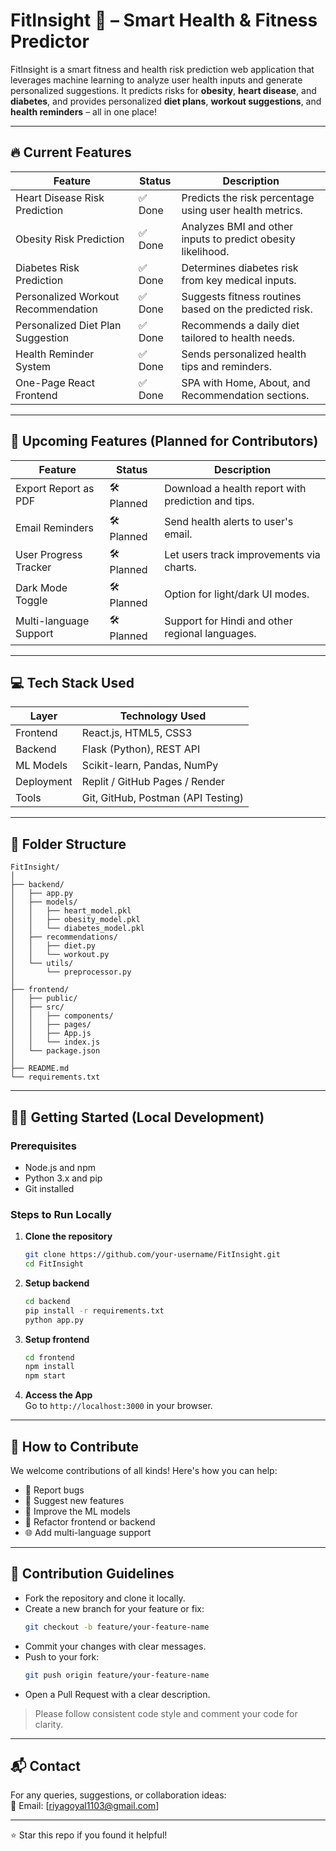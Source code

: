 # FitInsight 💪 – Smart Health & Fitness Predictor

FitInsight is a smart fitness and health risk prediction web application that leverages machine learning to analyze user health inputs and generate personalized suggestions. It predicts risks for **obesity**, **heart disease**, and **diabetes**, and provides personalized **diet plans**, **workout suggestions**, and **health reminders** – all in one place!

---

## 🔥 Current Features

| Feature                                | Status     | Description                                                                 |
|----------------------------------------|------------|-----------------------------------------------------------------------------|
| Heart Disease Risk Prediction          | ✅ Done     | Predicts the risk percentage using user health metrics.                     |
| Obesity Risk Prediction                | ✅ Done     | Analyzes BMI and other inputs to predict obesity likelihood.                |
| Diabetes Risk Prediction               | ✅ Done     | Determines diabetes risk from key medical inputs.                           |
| Personalized Workout Recommendation    | ✅ Done     | Suggests fitness routines based on the predicted risk.                      |
| Personalized Diet Plan Suggestion      | ✅ Done     | Recommends a daily diet tailored to health needs.                           |
| Health Reminder System                 | ✅ Done     | Sends personalized health tips and reminders.                               |
| One-Page React Frontend                | ✅ Done     | SPA with Home, About, and Recommendation sections.                          |

---

## 🚀 Upcoming Features (Planned for Contributors)

| Feature                                | Status     | Description                                                                 |
|----------------------------------------|------------|-----------------------------------------------------------------------------|
| Export Report as PDF                   | 🛠 Planned | Download a health report with prediction and tips.                          |
| Email Reminders                        | 🛠 Planned | Send health alerts to user's email.                                         |
| User Progress Tracker                  | 🛠 Planned | Let users track improvements via charts.                                    |
| Dark Mode Toggle                       | 🛠 Planned | Option for light/dark UI modes.                                             |
| Multi-language Support                 | 🛠 Planned | Support for Hindi and other regional languages.                             |

---

## 💻 Tech Stack Used

| Layer        | Technology Used                        |
|--------------|----------------------------------------|
| Frontend     | React.js, HTML5, CSS3                  |
| Backend      | Flask (Python), REST API               |
| ML Models    | Scikit-learn, Pandas, NumPy            |
| Deployment   | Replit / GitHub Pages / Render         |
| Tools        | Git, GitHub, Postman (API Testing)     |

---

## 📁 Folder Structure

```
FitInsight/
│
├── backend/
│   ├── app.py
│   ├── models/
│   │   ├── heart_model.pkl
│   │   ├── obesity_model.pkl
│   │   └── diabetes_model.pkl
│   ├── recommendations/
│   │   ├── diet.py
│   │   └── workout.py
│   └── utils/
│       └── preprocessor.py
│
├── frontend/
│   ├── public/
│   ├── src/
│   │   ├── components/
│   │   ├── pages/
│   │   ├── App.js
│   │   └── index.js
│   └── package.json
│
├── README.md
└── requirements.txt
```

---

## 🧑‍💻 Getting Started (Local Development)

### Prerequisites

- Node.js and npm
- Python 3.x and pip
- Git installed

### Steps to Run Locally

1. **Clone the repository**  
   ```bash
   git clone https://github.com/your-username/FitInsight.git
   cd FitInsight
   ```

2. **Setup backend**  
   ```bash
   cd backend
   pip install -r requirements.txt
   python app.py
   ```

3. **Setup frontend**  
   ```bash
   cd frontend
   npm install
   npm start
   ```

4. **Access the App**  
   Go to `http://localhost:3000` in your browser.

---

## 🤝 How to Contribute

We welcome contributions of all kinds! Here's how you can help:

- 🐛 Report bugs  
- 🌟 Suggest new features  
- 🧪 Improve the ML models  
- 🧹 Refactor frontend or backend  
- 🌐 Add multi-language support

---

## 📝 Contribution Guidelines

- Fork the repository and clone it locally.
- Create a new branch for your feature or fix:
  ```bash
  git checkout -b feature/your-feature-name
  ```
- Commit your changes with clear messages.
- Push to your fork:
  ```bash
  git push origin feature/your-feature-name
  ```
- Open a Pull Request with a clear description.

> Please follow consistent code style and comment your code for clarity.

---

## 📬 Contact

For any queries, suggestions, or collaboration ideas:  
📧 Email: [riyagoyal1103@gmail.com]  


---

⭐ Star this repo if you found it helpful!


